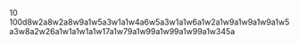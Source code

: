 10 100d8w2a8w2a8w9a1w5a3w1a1w4a6w5a3w1a1w6a1w2a1w9a1w9a1w9a1w5a3w8a2w26a1w1a1w1a1w17a1w79a1w99a1w99a1w99a1w345a
